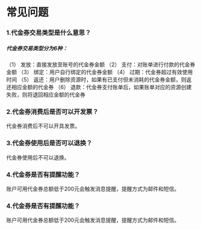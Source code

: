 # **常见问题**

### **1.代金券交易类型是什么意思？**

##### **代金券交易类型分为6种：**

（1） 发放：直接发放至账号的代金券金额
（2） 支付：对账单进行付款的代金券金额
（3） 绑定：用户自行绑定的代金券金额
（4） 过期：代金券超过有效使用时间
（5） 返还：用户删除资源时，如果有已支付但未消耗的代金券金额，则返还相应金额的代金券
（6） 退款：代金券支付账单后，如果账单对应的资源创建失败，则将退回相应金额的代金券

### **2.代金券消费后是否可以开发票？**

代金券消费后不可以开具发票。

### **3.代金券使用后是否可以退换？**

代金券使用后不可以退换。

### **4.代金券是否有提醒功能？**

账户可用代金券总额低于200元会触发消息提醒，提醒方式为邮件和短信。

### **4.代金券是否有提醒功能？**

账户可用代金券总额低于200元会触发消息提醒，提醒方式为邮件和短信。
